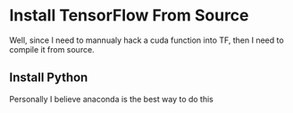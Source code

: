 # Install TensorFlow From Source

Well, since I need to mannualy hack a cuda function into TF, then I need to compile it from source.


## Install Python

Personally I believe anaconda is the best way to do this


